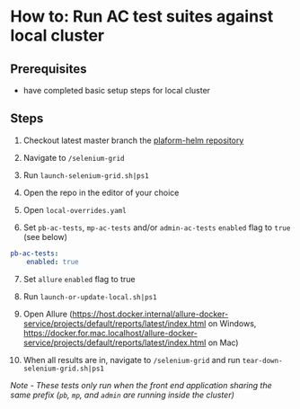 # How to: Run AC test suites against local cluster

## Prerequisites

- have completed basic setup steps for local cluster

## Steps

1) Checkout latest master branch the  [plaform-helm repository](https://github.com/nhs-digital-gp-it-futures/platform-helm)

2) Navigate to `/selenium-grid`

3) Run `launch-selenium-grid.sh|ps1`

4) Open the repo in the editor of your choice

5) Open `local-overrides.yaml`

6) Set `pb-ac-tests`, `mp-ac-tests` and/or `admin-ac-tests` `enabled` flag to `true` (see below)

```yaml
pb-ac-tests:
    enabled: true
```

7) Set `allure` `enabled` flag to true

8) Run `launch-or-update-local.sh|ps1`

9) Open Allure (https://host.docker.internal/allure-docker-service/projects/default/reports/latest/index.html on Windows, https://docker.for.mac.localhost/allure-docker-service/projects/default/reports/latest/index.html on Mac)

10) When all results are in, navigate to `/selenium-grid` and run `tear-down-selenium-grid.sh|ps1`

_Note - These tests only run when the front end application sharing the same prefix (`pb`, `mp`, and `admin` are running inside the cluster)_